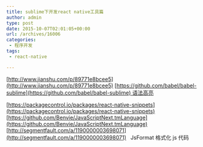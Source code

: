 ```yaml
---
title: sublime下开发react native工具篇
author: admin
type: post
date: 2015-10-07T02:01:05+00:00
url: /archives/16006
categories:
 - 程序开发
tags:
 - react-native

---
```

[http://www.jianshu.com/p/89771e8bcee5](http://www.jianshu.com/p/89771e8bcee5) [https://github.com/babel/babel-sublime](https://github.com/babel/babel-sublime) 语法高亮

[https://packagecontrol.io/packages/react-native-snippets](https://packagecontrol.io/packages/react-native-snippets) [https://github.com/Benvie/JavaScriptNext.tmLanguage](https://github.com/Benvie/JavaScriptNext.tmLanguage) [http://segmentfault.com/a/1190000003698071](http://segmentfault.com/a/1190000003698071)   JsFormat 格式化 js 代码